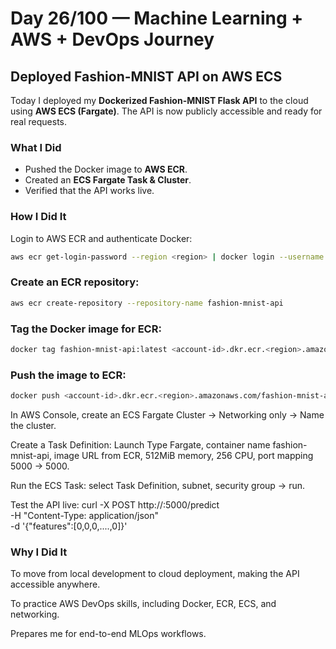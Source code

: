 # Day 26/100 — Machine Learning + AWS + DevOps Journey

## Deployed Fashion-MNIST API on AWS ECS

Today I deployed my **Dockerized Fashion-MNIST Flask API** to the cloud using **AWS ECS (Fargate)**. The API is now publicly accessible and ready for real requests.  

### What I Did
- Pushed the Docker image to **AWS ECR**.  
- Created an **ECS Fargate Task & Cluster**.  
- Verified that the API works live.

### How I Did It
Login to AWS ECR and authenticate Docker:
```bash
aws ecr get-login-password --region <region> | docker login --username AWS --password-stdin <account-id>.dkr.ecr.<region>.amazonaws.com
```
### Create an ECR repository:
```bash
aws ecr create-repository --repository-name fashion-mnist-api
```
### Tag the Docker image for ECR:
```bash
docker tag fashion-mnist-api:latest <account-id>.dkr.ecr.<region>.amazonaws.com/fashion-mnist-api:latest
```
### Push the image to ECR:
```bash
docker push <account-id>.dkr.ecr.<region>.amazonaws.com/fashion-mnist-api:latest
```
In AWS Console, create an ECS Fargate Cluster → Networking only → Name the cluster.

Create a Task Definition: Launch Type Fargate, container name fashion-mnist-api, image URL from ECR, 512MiB memory, 256 CPU, port mapping 5000 → 5000.

Run the ECS Task: select Task Definition, subnet, security group → run.

Test the API live:
curl -X POST http://<public-ip>:5000/predict \
  -H "Content-Type: application/json" \
  -d '{"features":[0,0,0,....,0]}'


### Why I Did It

To move from local development to cloud deployment, making the API accessible anywhere.

To practice AWS DevOps skills, including Docker, ECR, ECS, and networking.

Prepares me for end-to-end MLOps workflows.
